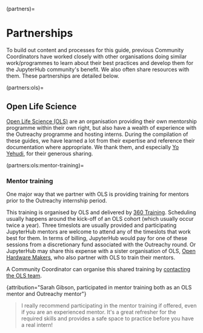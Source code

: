 (partners)=

# Partnerships

To build out content and processes for this guide, previous Community Coordinators
have worked closely with other organisations doing similar work/programmes to
learn about their best practices and develop them for the JupyterHub community's
benefit. We also often share resources with them. These partnerships are
detailed below.

(partners:ols)=

## Open Life Science

[Open Life Science (OLS)](https://openlifesci.org/) are an organisation
providing their own mentorship programme within their own right, but also
have a wealth of experience with the Outreachy programme and hosting interns.
During the compilation of these guides, we have learned a lot from their
expertise and reference their documentation where appropriate. We thank them,
and especially [Yo Yehudi](https://yo-yehudi.com/), for their generous sharing.

(partners:ols:mentor-training)=

### Mentor training

One major way that we partner with OLS is providing training for mentors prior
to the Outreachy internship period.

This training is organised by OLS and delivered by [360 Training](https://360training.co.uk/).
Scheduling usually happens around the kick-off of an OLS cohort (which usually
occur twice a year). Three timeslots are usually provided and participating
JupyterHub mentors are welcome to attend any of the timeslots that work best
for them. In terms of billing, JupyterHub would pay for one of these sessions
from a discretionary fund associated with the Outreachy round. Or JupyterHub
may share this expense with a sister organisation of OLS,
[Open Hardware Makers](https://openhardware.space/), who also partner with
OLS to train their mentors.

A Community Coordinator can organise this shared training by [contacting the
OLS team](mailto:team@openlifesci.org).

{attribution="Sarah Gibson, participated in mentor training both as an OLS mentor and Outreachy mentor"}
> I really recommend participating in the mentor training if offered, even if
> you are an experienced mentor. It's a great refresher for the required skills
> and provides a safe space to practice before you have a real intern!
